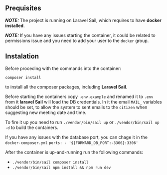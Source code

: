 ## Prequisites

**_NOTE:_** The project is running on Laravel Sail, which requires to have **docker installed**.


**_NOTE:_** If you have any issues starting the container, it could be related to permissions issue and you need to add your user to the `docker` group.
## Instalation
Before proceding with the commands into the container:

`composer install`

to install all the composer packages, including **Laravel Sail**.

Before starting the containers copy `.env.example` and renamed it to `.env` from it **laravel Sail** will load the DB credentials. In it the email `MAIL_` variables should be set, to allow the system to sent emails to the `citizen` when suggesting new meeting date and time.

To fire it up you need to run `./vendor/bin/sail up` or `./vendor/bin/sail up -d` to build the containers.

If you have any issues with the database port, you can chage it in the `docker-composer.yml`
`ports:
    - '${FORWARD_DB_PORT:-3306}:3306'`

After the container is up-and-running run the following commands:

- `./vendor/bin/sail composer install`
- `./vendor/bin/sail npm install && npm run dev`
